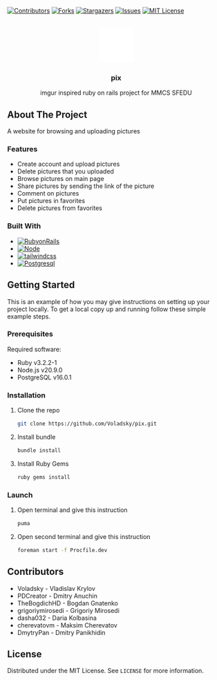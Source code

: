 <a name="readme-top"></a>
[![Contributors][contributors-shield]][contributors-url]
[![Forks][forks-shield]][forks-url]
[![Stargazers][stars-shield]][stars-url]
[![Issues][issues-shield]][issues-url]
[![MIT License][license-shield]][license-url]



<!-- PROJECT LOGO -->
<br />
<div align="center">
  <a href="https://github.com/Voladsky/pix">
    <img src="app/assets/images/account_images/logo_pix.png" alt="Logo" width="80" height="80">
  </a>

<h3 align="center">pix</h3>

  <p align="center">
    imgur inspired ruby on rails project for MMCS SFEDU
    <br />
    <!--a href="https://github.com/Voladsky/pix">View Demo</a>
    ·
    <a href="https://github.com/Voladsky/pix/issues">Report Bug</a>
    ·
    <a href="https://github.com/Voladsky/pix/issues">Request Feature</a-->
  </p>
</div>

<!-- ABOUT THE PROJECT -->
## About The Project
A website for browsing and uploading pictures


<!-- USAGE EXAMPLES -->
### Features
- Create account and upload pictures
- Delete pictures that you uploaded
- Browse pictures on main page<br>
- Share pictures by sending the link of the picture
- Comment on pictures
- Put pictures in favorites
- Delete pictures from favorites


### Built With
* [![RubyonRails][RubyonRails.org]][RubyonRails-url]
* [![Node][Node.js]][Node-url]
* [![tailwindcss][tailwindcss.com]][tailwindcss-url]
* [![Postgresql][Postgresql.org]][Postgresql-url]


<!-- GETTING STARTED -->
## Getting Started

This is an example of how you may give instructions on setting up your project locally.
To get a local copy up and running follow these simple example steps.

### Prerequisites
Required software:
- Ruby v3.2.2-1
- Node.js v20.9.0
- PostgreSQL v16.0.1

### Installation

1. Clone the repo
   ```sh
   git clone https://github.com/Voladsky/pix.git
   ```
2. Install bundle
   ```sh
   bundle install
   ```
3. Install Ruby Gems
   ```sh
   ruby gems install
   ```

### Launch
1. Open terminal and give this instruction
   ```sh
   puma
   ```
2. Open second terminal and give this instruction
   ```sh
   foreman start -f Procfile.dev
   ```

## Contributors
- Voladsky - Vladislav Krylov
- PDCreator - Dmitry Anuchin
- TheBogdichHD - Bogdan Gnatenko
- grigoriymirosedi - Grigoriy Mirosedi
- dasha032 - Daria Kolbasina
- cherevatovm - Maksim Cherevatov 
- DmytryPan - Dmitry Panikhidin

<!-- LICENSE -->
## License

Distributed under the MIT License. See `LICENSE` for more information.


<!-- MARKDOWN LINKS & IMAGES -->
<!-- https://www.markdownguide.org/basic-syntax/#reference-style-links -->
[contributors-shield]: https://img.shields.io/github/contributors/Voladsky/pix.svg?style=for-the-badge
[contributors-url]: https://github.com/Voladsky/pix/graphs/contributors
[forks-shield]: https://img.shields.io/github/forks/Voladsky/pix.svg?style=for-the-badge
[forks-url]: https://github.com/Voladsky/pix/network/members
[stars-shield]: https://img.shields.io/github/stars/Voladsky/pix.svg?style=for-the-badge
[stars-url]: https://github.com/Voladsky/pix/stargazers
[issues-shield]: https://img.shields.io/github/issues/Voladsky/pix.svg?style=for-the-badge
[issues-url]: https://github.com/Voladsky/pix/issues
[license-shield]: https://img.shields.io/github/license/Voladsky/pix.svg?style=for-the-badge
[license-url]: https://github.com/Voladsky/pix/blob/master/LICENSE
[product-screenshot]: images/screenshot.png
[Node.js]: https://img.shields.io/badge/Node.js-233056?style=for-the-badge&logo=Nodedotjs&logoColor=green
[Node-url]: https://Nodejs.org/
[tailwindcss.com]: https://img.shields.io/badge/tailwindcss-161D2D?style=for-the-badge&logo=tailwindcss&logoColor=cyan
[tailwindcss-url]: https://tailwindcss.com
[RubyonRails.org]: https://img.shields.io/badge/RubyonRails-DD0031?style=for-the-badge&logo=RubyonRails&logoColor=white
[RubyonRails-url]: https://RubyonRails.org
[Postgresql.org]: https://img.shields.io/badge/Postgresql-0769AD?style=for-the-badge&logo=Postgresql&logoColor=white
[Postgresql-url]: https://Postgresql.org 

